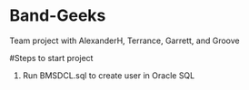 # Band-Geeks
Team project with AlexanderH, Terrance, Garrett, and Groove

#Steps to start project

1. Run BMSDCL.sql to create user in Oracle SQL